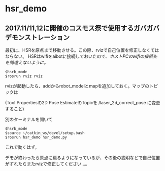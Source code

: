 # hsr_demo
## 2017.11/11,12に開催のコスモス祭で使用するガバガバデモンストレーション

最初に、HSRを原点まで移動させる。この際、rvizで自己位置を修正しなくてはならない。
HSRはwifiをaibotに接続しておいたので、*ホストPCのwifiの接続先を間違えないように。*

    $hsrb_mode
    $rosrun rviz rviz

rvizが起動したら、addからrobot_modelとmapを追加しておく。マップのトピックは

(Tool Propertiesの2D Pose EstimateのTopicを /laser_2d_correct_pose に変更すること)

別のターミナルを開いて

    $hsrb_mode
    $source ~/catkin_ws/devel/setup.bash
    $rosrun hsr_demo hsr_demo.py

これで動くはず。

デモが終わったら原点に戻るようになっているが、その後の説明などで自己位置がずれたらまたrvizで修正してください...。
